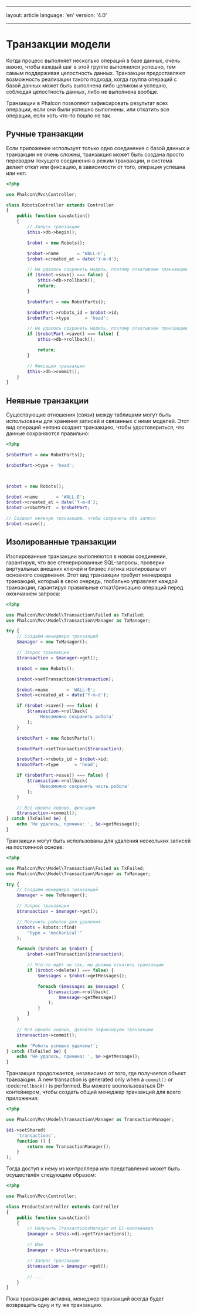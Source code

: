 * * *

layout: article language: 'en' version: '4.0'

* * *

<a name='overview'></a>

# Транзакции модели

Когда процесс выполняет несколько операций в базе данных, очень важно, чтобы каждый шаг в этой группе выполнился успешно, тем самым поддерживая целостность данных. Транзакции предоставляют возможность реализации такого подхода, когда группа операций с базой данных может быть выполнена либо целиком и успешно, соблюдая целостность данных, либо не выполнена вообще.

Транзакции в Phalcon позволяют зафиксировать результат всех операции, если они были успешно выполнены, или откатить все операции, если хоть что-то пошло не так.

<a name='manual'></a>

## Ручные транзакции

Если приложение использует только одно соединение с базой данных и транзакции не очень сложны, транзакция может быть создана просто переводом текущего соединения в режим транзакции, и система делает откат или фиксацию, в зависимости от того, операция успешна или нет:

```php
<?php

use Phalcon\Mvc\Controller;

class RobotsController extends Controller
{
    public function saveAction()
    {
        // Запуск транзакции
        $this->db->begin();

        $robot = new Robots();

        $robot->name       = 'WALL-E';
        $robot->created_at = date('Y-m-d');

        // Не удалось сохранить модель, поэтому откатываем транзакцию
        if ($robot->save() === false) {
            $this->db->rollback();
            return;
        }

        $robotPart = new RobotParts();

        $robotPart->robots_id = $robot->id;
        $robotPart->type      = 'head';

        // Не удалось сохранить модель, поэтому откатываем транзакцию
        if ($robotPart->save() === false) {
            $this->db->rollback();

            return;
        }

        // Фиксация транзакции
        $this->db->commit();
    }
}
```

<a name='implicit'></a>

## Неявные транзакции

Существующие отношения (связи) между таблицами могут быть использованы для хранения записей и связанных с ними моделей. Этот вид операций неявно создает транзакцию, чтобы удостовериться, что данные сохраняются правильно:

```php
<?php

$robotPart = new RobotParts();

$robotPart->type = 'head';



$robot = new Robots();

$robot->name       = 'WALL-E';
$robot->created_at = date('Y-m-d');
$robot->robotPart  = $robotPart;

// Создает неявную транзакцию, чтобы сохранить обе записи
$robot->save();
```

<a name='isolated'></a>

## Изолированные транзакции

Изолированные транзакции выполняются в новом соединении, гарантируя, что все сгенерированные SQL-запросы, проверки виртуальных внешних ключей и бизнес логика изолированы от основного соединения. Этот вид транзакции требует менеджера транзакций, который в свою очередь, глобально управляет каждой транзакции, гарантируя правильные откат/фиксацию операций перед окончанием запроса:

```php
<?php

use Phalcon\Mvc\Model\Transaction\Failed as TxFailed;
use Phalcon\Mvc\Model\Transaction\Manager as TxManager;

try {
    // Создаём менеджера транзакций
    $manager = new TxManager();

    // Запрос транзакции
    $transaction = $manager->get();

    $robot = new Robots();

    $robot->setTransaction($transaction);

    $robot->name       = 'WALL·E';
    $robot->created_at = date('Y-m-d');

    if ($robot->save() === false) {
        $transaction->rollback(
            'Невозможно сохранить робота'
        );
    }

    $robotPart = new RobotParts();

    $robotPart->setTransaction($transaction);

    $robotPart->robots_id = $robot->id;
    $robotPart->type      = 'head';

    if ($robotPart->save() === false) {
        $transaction->rollback(
            'Невозможно сохранить часть робота'
        );
    }

    // Всё прошло хорошо, фиксация
    $transaction->commit();
} catch (TxFailed $e) {
    echo 'Не удалось, причина: ', $e->getMessage();
}
```

Транзакции могут быть использованы для удаления нескольких записей на постоянной основе:

```php
<?php

use Phalcon\Mvc\Model\Transaction\Failed as TxFailed;
use Phalcon\Mvc\Model\Transaction\Manager as TxManager;

try {
    // Создаём менеджера транзакций
    $manager = new TxManager();

    // Запрос транзакции
    $transaction = $manager->get();

    // Получить роботов для удаления
    $robots = Robots::find(
        "type = 'mechanical'"
    );

    foreach ($robots as $robot) {
        $robot->setTransaction($transaction);

        // Что-то идёт не так, мы должны откатить транзакцию
        if ($robot->delete() === false) {
            $messages = $robot->getMessages();

            foreach ($messages as $message) {
                $transaction->rollback(
                    $message->getMessage()
                );
            }
        }
    }

    // Всё прошло хорошо, давайте зафиксируем транзакцию
    $transaction->commit();

    echo 'Роботы успешно удалены!';
} catch (TxFailed $e) {
    echo 'Не удалось, причина: ', $e->getMessage();
}
```

Транзакция продолжается, независимо от того, где получается объект транзакции. A new transaction is generated only when a `commit()` or :code:`rollback()` is performed. Вы можете воспользоваться DI-контейнером, чтобы создать общий менеджер транзакций для всего приложения:

```php
<?php

use Phalcon\Mvc\Model\Transaction\Manager as TransactionManager;

$di->setShared(
    'transactions',
    function () {
        return new TransactionManager();
    }
);
```

Тогда доступ к нему из контроллера или представления может быть осуществлён следующим образом:

```php
<?php

use Phalcon\Mvc\Controller;

class ProductsController extends Controller
{
    public function saveAction()
    {
        // Получить TransactionsManager из DI-контейнера
        $manager = $this->di->getTransactions();

        // Или
        $manager = $this->transactions;

        // Запрос транзакции
        $transaction = $manager->get();

        // ...
    }
}
```

Пока транзакция активна, менеджер транзакций всегда будет возвращать одну и ту же транзакцию.